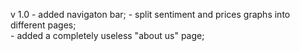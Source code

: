 v 1.0 - added navigaton bar;
      - split sentiment and prices graphs into different pages;   
      - added a completely useless "about us" page;
